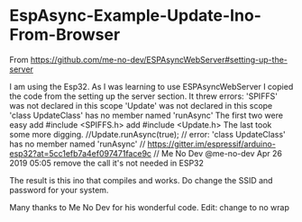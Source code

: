 # EspAsync-Example-Update-Ino-From-Browser
From https://github.com/me-no-dev/ESPAsyncWebServer#setting-up-the-server

I am using the Esp32.
As I was learning to use ESPAsyncWebServer I copied the code from the setting up the server section.
It threw errors:
'SPIFFS' was not declared in this scope
'Update' was not declared in this scope
'class UpdateClass' has no member named 'runAsync'
The first two were easy
add #include <SPIFFS.h>
add #include <Update.h>
The last took some more digging.
//Update.runAsync(true); // error: 'class UpdateClass' has no member named 'runAsync'
// https://gitter.im/espressif/arduino-esp32?at=5cc1efb7a4ef097471face9c
// Me No Dev @me-no-dev Apr 26 2019 05:05 remove the call it's not needed in ESP32

The result is this ino that compiles and works.
Do change the SSID and password for your system.

Many thanks to Me No Dev for his wonderful code.
Edit: change to no wrap

